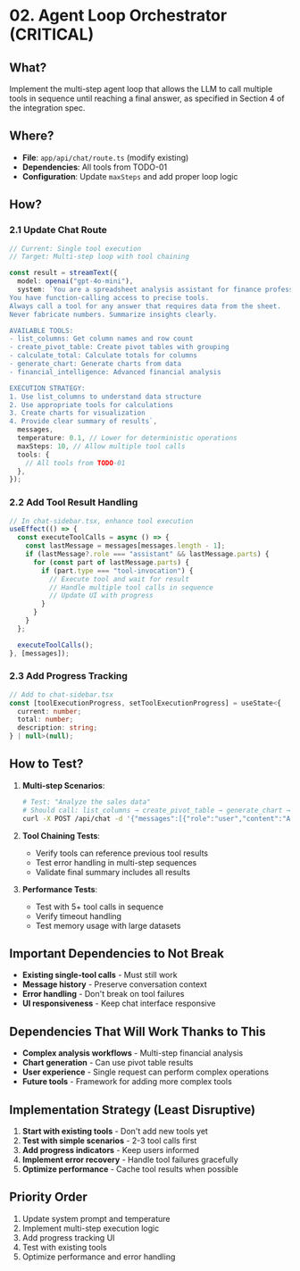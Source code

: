 # 02. Agent Loop Orchestrator (CRITICAL)

## What?

Implement the multi-step agent loop that allows the LLM to call multiple tools in sequence until reaching a final answer, as specified in Section 4 of the integration spec.

## Where?

- **File**: `app/api/chat/route.ts` (modify existing)
- **Dependencies**: All tools from TODO-01
- **Configuration**: Update `maxSteps` and add proper loop logic

## How?

### 2.1 Update Chat Route

```typescript
// Current: Single tool execution
// Target: Multi-step loop with tool chaining

const result = streamText({
  model: openai("gpt-4o-mini"),
  system: `You are a spreadsheet analysis assistant for finance professionals.
You have function-calling access to precise tools.
Always call a tool for any answer that requires data from the sheet.
Never fabricate numbers. Summarize insights clearly.

AVAILABLE TOOLS:
- list_columns: Get column names and row count
- create_pivot_table: Create pivot tables with grouping
- calculate_total: Calculate totals for columns
- generate_chart: Generate charts from data
- financial_intelligence: Advanced financial analysis

EXECUTION STRATEGY:
1. Use list_columns to understand data structure
2. Use appropriate tools for calculations
3. Create charts for visualization
4. Provide clear summary of results`,
  messages,
  temperature: 0.1, // Lower for deterministic operations
  maxSteps: 10, // Allow multiple tool calls
  tools: {
    // All tools from TODO-01
  },
});
```

### 2.2 Add Tool Result Handling

```typescript
// In chat-sidebar.tsx, enhance tool execution
useEffect(() => {
  const executeToolCalls = async () => {
    const lastMessage = messages[messages.length - 1];
    if (lastMessage?.role === "assistant" && lastMessage.parts) {
      for (const part of lastMessage.parts) {
        if (part.type === "tool-invocation") {
          // Execute tool and wait for result
          // Handle multiple tool calls in sequence
          // Update UI with progress
        }
      }
    }
  };

  executeToolCalls();
}, [messages]);
```

### 2.3 Add Progress Tracking

```typescript
// Add to chat-sidebar.tsx
const [toolExecutionProgress, setToolExecutionProgress] = useState<{
  current: number;
  total: number;
  description: string;
} | null>(null);
```

## How to Test?

1. **Multi-step Scenarios**:

   ```bash
   # Test: "Analyze the sales data"
   # Should call: list_columns → create_pivot_table → generate_chart → summary
   curl -X POST /api/chat -d '{"messages":[{"role":"user","content":"Analyze the sales data"}]}'
   ```

2. **Tool Chaining Tests**:

   - Verify tools can reference previous tool results
   - Test error handling in multi-step sequences
   - Validate final summary includes all results

3. **Performance Tests**:
   - Test with 5+ tool calls in sequence
   - Verify timeout handling
   - Test memory usage with large datasets

## Important Dependencies to Not Break

- **Existing single-tool calls** - Must still work
- **Message history** - Preserve conversation context
- **Error handling** - Don't break on tool failures
- **UI responsiveness** - Keep chat interface responsive

## Dependencies That Will Work Thanks to This

- **Complex analysis workflows** - Multi-step financial analysis
- **Chart generation** - Can use pivot table results
- **User experience** - Single request can perform complex operations
- **Future tools** - Framework for adding more complex tools

## Implementation Strategy (Least Disruptive)

1. **Start with existing tools** - Don't add new tools yet
2. **Test with simple scenarios** - 2-3 tool calls first
3. **Add progress indicators** - Keep users informed
4. **Implement error recovery** - Handle tool failures gracefully
5. **Optimize performance** - Cache tool results when possible

## Priority Order

1. Update system prompt and temperature
2. Implement multi-step execution logic
3. Add progress tracking UI
4. Test with existing tools
5. Optimize performance and error handling
